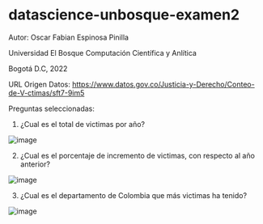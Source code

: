 # datascience-unbosque-examen2

Autor: Oscar Fabian Espinosa Pinilla 

Universidad El Bosque Computación Científica y Anlítica 

Bogotá D.C, 2022

URL Origen Datos: https://www.datos.gov.co/Justicia-y-Derecho/Conteo-de-V-ctimas/sft7-9im5

Preguntas seleccionadas:

1. ¿Cual es el total de victimas por año?

![image](https://user-images.githubusercontent.com/93018869/165029963-6d1e12cc-2c5e-4416-b4bf-83ee29436703.png)

2. ¿Cual es el porcentaje de incremento de victimas, con respecto al año anterior?

![image](https://user-images.githubusercontent.com/93018869/165030030-c3d7c3ba-b1b4-4a53-84ac-b43c94593728.png)

3. ¿Cual es el departamento de Colombia que más victimas ha tenido?

![image](https://user-images.githubusercontent.com/93018869/165030069-f5781919-6413-4766-ac9a-42706e5a32fc.png)
